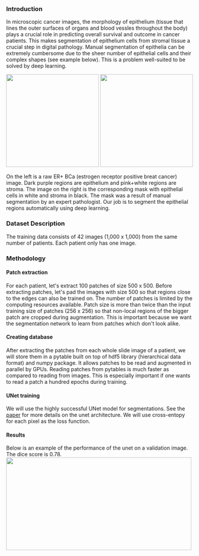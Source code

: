 ### Introduction

In microscopic cancer images, the morphology of epithelium (tissue that lines the outer surfaces of organs and blood vessles throughout the body) plays a crucial role in predicting overall survival and outcome in cancer patients. This makes segmentation of epithelium cells from stromal tissue a crucial step in  digital pathology. Manual segmentation of epithelia can be extremely cumbersome due to the sheer number of epithelial cells and their complex shapes (see example below). This is a problem well-suited to be solved by deep learning.

<p float="left">
<img src="https://github.com/sxk1031/digital_pathology/blob/main/images/12947_00004.jpg" width="250" height="250"/>
<img src="https://github.com/sxk1031/digital_pathology/blob/main/images/12947_00004_mask.png" width="250" height="250"/>
</p>
On the left is a raw ER+ BCa (estrogen receptor positive breat cancer) image. Dark purple regions are epithelium and pink+white regions are stroma. The image on the right is the corresponding mask with epithelial cells in white and stroma in black. The mask was a result of manual segmentation by an expert pathologist. Our job is to segment the epithelial regions automatically using deep learning.

### Dataset Description

The training data consists of 42 images (1,000 x 1,000) from the same number of patients. Each patient only has one image. 

### Methodology

#### Patch extraction

For each patient, let's extract 100 patches of size 500 x 500. Before extracting patches, let's pad the images with size 500 so that regions close to the edges can also be trained on. The number of patches is limited by the computing resources available. Patch size is more than twice than the input training size of patches (256 x 256) so that non-local regions of the bigger patch are cropped during augmentation. This is important because we want the segmentation network to learn from patches which don't look alike.    

#### Creating database

After extracting the patches from each whole slide image of a patient, we will store them in a pytable built on top of hdf5 library (hierarchical data format) and numpy package. It allows patches to be read and augmented in parallel by GPUs. Reading patches from pytables is much faster as compared to reading from images. This is especially important if one wants to read a patch a hundred epochs during training.

#### UNet training

We will use the highly successful UNet model for segmentations. See the [paper](https://arxiv.org/abs/1505.04597) for more details on the unet architecture. We will use cross-entopy for each pixel as the loss function.

#### Results

Below is an example of the performance of the unet on a validation image. The dice score is 0.78.
<img src="https://github.com/sxk1031/digital_pathology/blob/main/images/final_result.png" width="500" height="250"/>          
